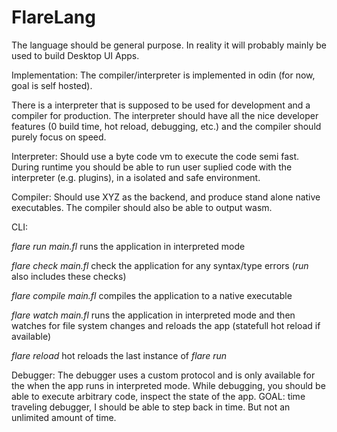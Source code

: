 # FlareLang

The language should be general purpose. In reality it will probably mainly be used to build Desktop UI Apps.

Implementation:
The compiler/interpreter is implemented in odin (for now, goal is self hosted).

There is a interpreter that is supposed to be used for development and a compiler for production.
The interpreter should have all the nice developer features (0 build time, hot reload, debugging, etc.) and the compiler should purely focus on speed.

Interpreter:
Should use a byte code vm to execute the code semi fast. 
During runtime you should be able to run user suplied code with the interpreter (e.g. plugins), in a isolated and safe environment.

Compiler:
Should use XYZ as the backend, and produce stand alone native executables. The compiler should also be able to output wasm.


CLI:

*flare run main.fl* 
runs the application in interpreted mode

*flare check main.fl*
check the application for any syntax/type errors (*run* also includes these checks)

*flare compile main.fl*
compiles the application to a native executable

*flare watch main.fl*
runs the application in interpreted mode and then watches for file system changes and reloads the app (statefull hot reload if available)

*flare reload*
hot reloads the last instance of *flare run*

Debugger:
The debugger uses a custom protocol and is only available for the when the app runs in interpreted mode.
While debugging, you should be able to execute arbitrary code, inspect the state of the app.
GOAL: time traveling debugger, I should be able to step back in time. But not an unlimited amount of time.
